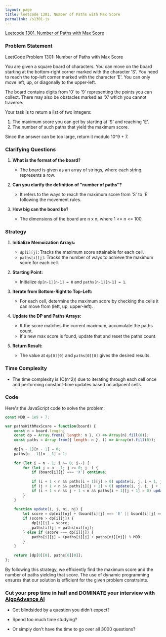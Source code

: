```yaml
---
layout: page
title: leetcode 1301. Number of Paths with Max Score
permalink: /s1301-js
---
```

[Leetcode 1301. Number of Paths with Max Score](https://algoadvance.github.io/algoadvance/l1301)
### Problem Statement

LeetCode Problem 1301: Number of Paths with Max Score

You are given a square board of characters. You can move on the board starting at the bottom-right corner marked with the character 'S'. You need to reach the top-left corner marked with the character 'E'. You can only move left, up, or diagonally to the upper-left.

The board contains digits from '0' to '9' representing the points you can collect. There may also be obstacles marked as 'X' which you cannot traverse.

Your task is to return a list of two integers:
1. The maximum score you can get by starting at 'S' and reaching 'E'.
2. The number of such paths that yield the maximum score.

Since the answer can be too large, return it modulo 10^9 + 7.

### Clarifying Questions

1. **What is the format of the board?**
   - The board is given as an array of strings, where each string represents a row.

2. **Can you clarify the definition of "number of paths"?**
   - It refers to the ways to reach the maximum score from 'S' to 'E' following the movement rules.

3. **How big can the board be?**
   - The dimensions of the board are n x n, where 1 <= n <= 100.

### Strategy

1. **Initialize Memoization Arrays:**
   - `dp[i][j]`: Tracks the maximum score attainable for each cell.
   - `paths[i][j]`: Tracks the number of ways to achieve the maximum score for each cell.

2. **Starting Point:**
   - Initialize `dp[n-1][n-1] = 0` and `paths[n-1][n-1] = 1`.

3. **Iterate from Bottom-Right to Top-Left:**
   - For each cell, determine the maximum score by checking the cells it can move from (left, up, upper-left).

4. **Update the DP and Paths Arrays:**
   - If the score matches the current maximum, accumulate the paths count.
   - If a new max score is found, update that and reset the paths count.

5. **Return Result:**
   - The value at `dp[0][0]` and `paths[0][0]` gives the desired results.

### Time Complexity

- The time complexity is \(O(n^2)\) due to iterating through each cell once and performing constant-time updates based on adjacent cells.

### Code

Here's the JavaScript code to solve the problem:

```javascript
const MOD = 1e9 + 7;

var pathsWithMaxScore = function(board) {
    const n = board.length;
    const dp = Array.from({ length: n }, () => Array(n).fill(0));
    const paths = Array.from({ length: n }, () => Array(n).fill(0));
    
    dp[n - 1][n - 1] = 0;
    paths[n - 1][n - 1] = 1;
    
    for (let i = n - 1; i >= 0; i--) {
        for (let j = n - 1; j >= 0; j--) {
            if (board[i][j] === 'X') continue;
            
            if (i + 1 < n && paths[i + 1][j] > 0) update(i, j, i + 1, j);
            if (j + 1 < n && paths[i][j + 1] > 0) update(i, j, i, j + 1);
            if (i + 1 < n && j + 1 < n && paths[i + 1][j + 1] > 0) update(i, j, i + 1, j + 1);
        }
    }
    
    function update(i, j, ni, nj) {
        let score = dp[ni][nj] + (board[i][j] === 'E' || board[i][j] === 'S' ? 0 : +board[i][j]);
        if (score > dp[i][j]) {
            dp[i][j] = score;
            paths[i][j] = paths[ni][nj];
        } else if (score === dp[i][j]) {
            paths[i][j] = (paths[i][j] + paths[ni][nj]) % MOD;
        }
    }
    
    return [dp[0][0], paths[0][0]];
};
```

By following this strategy, we efficiently find the maximum score and the number of paths yielding that score. The use of dynamic programming ensures that our solution is efficient for the given problem constraints.


### Cut your prep time in half and DOMINATE your interview with [AlgoAdvance AI](https://algoAdvance.com)

- Got blindsided by a question you didn't expect?

- Spend too much time studying?

- Or simply don't have the time to go over all 3000 questions?

